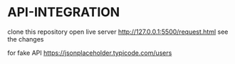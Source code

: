 # API-INTEGRATION
clone this repository
open live server
http://127.0.0.1:5500/request.html
see the changes


for fake API https://jsonplaceholder.typicode.com/users
